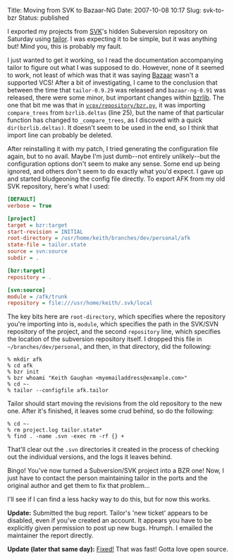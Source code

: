 Title: Moving from SVK to Bazaar-NG
Date: 2007-10-08 10:17
Slug: svk-to-bzr
Status: published

I exported my projects from [SVK](https://web.archive.org/web/20080828070002/http://svk.bestpractical.com/)'s hidden Subeversion repository on Saturday using [tailor](https://web.archive.org/web/20080828070002/http://progetti.arstecnica.it/tailor). I was expecting it to be simple, but it was anything but! Mind you, this is probably my fault.

I just wanted to get it working, so I read the documentation accompanying tailor to figure out what I was supposed to do. However, none of it seemed to work, not least of which was that it was saying [Bazaar](http://bazaar-vcs.org/) wasn't a supported VCS! After a bit of investigating, I came to the conclusion that between the time that `tailor-0.9.29` was released and `bazaar-ng-0.91` was released, there were some minor, but important changes within [bzrlib](http://bazaar-vcs.org/BzrLib). The one that bit me was that in [`vcpx/repository/bzr.py`](https://web.archive.org/web/20080828070002/http://progetti.arstecnica.it/tailor/browser/vcpx/repository/bzr.py?rev=1369), it was importing `compare_trees` from `bzrlib.deltas` (line 25), but the name of that particular function has changed to `_compare_trees`, as I discoved with a quick `dir(bzrlib.deltas)`. It doesn't seem to be used in the end, so I think that import line can probably be deleted.

After reinstalling it with my patch, I tried generating the configuration file again, but to no avail. Maybe I'm just dumb--not entirely unlikely--but the configuration options don't seem to make any sense. Some end up being ignored, and others don't seem to do exactly what you'd expect. I gave up and started bludgeoning the config file directly. To export AFK from my old SVK repository, here's what I used:

```ini
[DEFAULT]
verbose = True

[project]
target = bzr:target
start-revision = INITIAL
root-directory = /usr/home/keith/branches/dev/personal/afk
state-file = tailor.state
source = svn:source
subdir = .

[bzr:target]
repository = .

[svn:source]
module = /afk/trunk
repository = file:///usr/home/keith/.svk/local
```

The key bits here are `root-directory`, which specifies where the repository you're importing into is, `module`, which specifies the path in the SVK/SVN repository of the project, and the second `repository` line, which specifies the location of the subversion repository itself. I dropped this file in `~/branches/dev/personal`, and then, in that directory, did the following:

```text
% mkdir afk
% cd afk
% bzr init
% bzr whoami "Keith Gaughan <myemailaddress@example.com>"
% cd ~-
% tailor --configfile afk.tailor
```

Tailor should start moving the revisions from the old repository to the new one. After it's finished, it leaves some crud behind, so do the following:

```text
% cd ~-
% rm project.log tailor.state*
% find . -name .svn -exec rm -rf {} +
```

That'll clear out the `.svn` directories it created in the process of checking out the individual versions, and the logs it leaves behind.

Bingo! You've now turned a Subversion/SVK project into a BZR one! Now, I just have to contact the person maintaining tailor in the ports and the original author and get them to fix that problem...

I'll see if I can find a less hacky way to do this, but for now this works.

**Update:** Submitted the bug report. Tailor's 'new ticket' appears to be disabled, even if you've created an account. It appears you have to be explicitly given permission to post up new bugs. Hrumph. I emailed the maintainer the report directly.

**Update (later that same day):** [Fixed!](https://web.archive.org/web/20080828070002/http://progetti.arstecnica.it/tailor/browser/vcpx/repository/bzr.py?rev=1442) That was fast! Gotta love open source.
